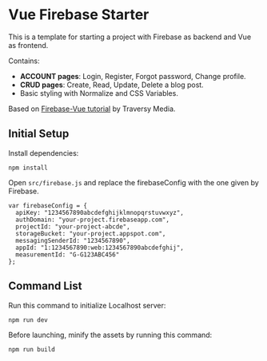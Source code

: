 # Vue Firebase Starter

This is a template for starting a project with Firebase as backend and Vue as frontend.

Contains:

- **ACCOUNT pages**: Login, Register, Forgot password, Change profile.
- **CRUD pages**: Create, Read, Update, Delete a blog post.
- Basic styling with Normalize and CSS Variables.

Based on [Firebase-Vue tutorial](https://www.youtube.com/watch?v=ISv22NNL-aE) by Traversy Media.

## Initial Setup

Install dependencies:

```
npm install
```

Open `src/firebase.js` and replace the firebaseConfig with the one given by Firebase.

```
var firebaseConfig = {
  apiKey: "1234567890abcdefghijklmnopqrstuvwxyz",
  authDomain: "your-project.firebaseapp.com",
  projectId: "your-project-abcde",
  storageBucket: "your-project.appspot.com",
  messagingSenderId: "1234567890",
  appId: "1:1234567890:web:1234567890abcdefghij",
  measurementId: "G-G123ABC456"
};
```

## Command List

Run this command to initialize Localhost server:

```
npm run dev
```

Before launching, minify the assets by running this command:

```
npm run build
```